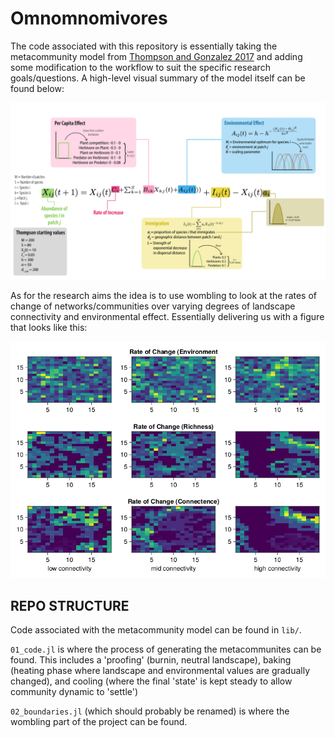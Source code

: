 # Omnomnomivores

The code associated with this repository is essentially taking the metacommunity
model from [Thompson and Gonzalez
2017](https://doi.org/10.1038/s41559-023-02163-0) and adding some modification
to the workflow to suit the specific research goals/questions. A high-level
visual summary of the model itself can be found below:

![](figures/Boundaries_model.png)

As for the research aims the idea is to use wombling to look at the rates of
change of networks/communities over varying degrees of landscape connectivity
and environmental effect. Essentially delivering us with a figure that looks
like this:

![](figures/heatmaps.png)

## REPO STRUCTURE

Code associated with the metacommunity model can be found in `lib/`.

`01_code.jl` is where the process of generating the metacommunites can be found.
This includes a 'proofing' (burnin, neutral landscape), baking (heating phase
where landscape and environmental values are gradually changed), and cooling
(where the final 'state' is kept steady to allow community dynamic to 'settle')

`02_boundaries.jl` (which should probably be renamed) is where the wombling part
of the project can be found.